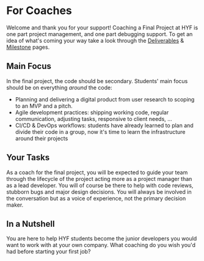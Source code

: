 # For Coaches

Welcome and thank you for your support! Coaching a Final Project at HYF is one part project management, and one part debugging support. To get an idea of what's coming your way take a look through the [Deliverables](deliverables.md) & [Milestone](https://github.com/HackYourFutureBelgium/home/tree/81d889d76b4d9b5a39aaa8aebc34f94c26dc969d/curriculum/final-project/milestone.md) pages.

## Main Focus

In the final project, the code should be secondary. Students' main focus should be on everything _around_ the code:

* Planning and delivering a digital product from user research to scoping to an MVP and a pitch.
* Agile development practices: shipping working code, regular communication, adjusting tasks, responsive to client needs, ...
* CI/CD & DevOps workflows: students have already learned to plan and divide their code in a group, now it's time to learn the infrastructure around their projects

## Your Tasks

As a coach for the final project, you will be expected to guide your team through the lifecycle of the project acting more as a project manager than as a lead developer. You will of course be there to help with code reviews, stubborn bugs and major design decisions. You will always be involved in the conversation but as a voice of experience, not the primary decision maker.

## In a Nutshell

You are here to help HYF students become the junior developers you would want to work with at your own company. What coaching do you wish you'd had before starting your first job?

